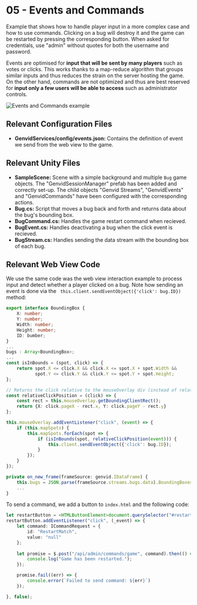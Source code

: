 # 05 - Events and Commands
Example that shows how to handle player input in a more complex case and how to use commands. Clicking on a bug will destroy it and the game can be restarted by pressing the corresponding button. When asked for credentials, use "admin" without quotes for both the username and password.

Events are optimised for **input that will be sent by many players** such as votes or clicks. This works thanks to a map-reduce algorithm that groups similar inputs and thus reduces the strain on the server hosting the game. On the other hand, commands are not optimized and thus are best reserved for **input only a few users will be able to access** such as administrator controls.

![Events and Commands example](../img/05.gif)

## Relevant Configuration Files
* **GenvidServices/config/events.json:** Contains the definition of event we send from the web view to the game.

## Relevant Unity Files
* **SampleScene:** Scene with a simple background and multiple `Bug` game objects. The "GenvidSessionManager" prefab has  been added and correctly set-up. The child objects "Genvid Streams", "GenvidEvents" and "GenvidCommands" have been configured with the corresponding actions.
* **Bug.cs:** Script that moves a bug back and forth and returns data about the bug's bounding box.
* **BugCommand.cs:** Handles the game restart command when recieved.
* **BugEvent.cs:** Handles deactivating a bug when the click event is recieved.
* **BugStream.cs:** Handles sending the data stream with the bounding box of each bug.

## Relevant Web View Code
We use the same code was the web view interaction example to process input and detect whether a player clicked on a bug. Note how sending an event is done via the ` this.client.sendEventObject({'click': bug.ID})` method:
```typescript
export interface BoundingBox {
    X: number;
    Y: number;
    Width: number;
    Height: number;
    ID: bumber;
}
...
bugs : Array<BoundingBox>;
...
const isInBounds = (spot, click) => {
    return spot.X <= click.X && click.X <= spot.X + spot.Width &&
           spot.Y <= click.Y && click.Y <= spot.Y + spot.Height;
};

// Returns the click relative to the mouseOverlay div (instead of relative to the entire DOM).
const relativeClickPosition = (click) => {
    const rect = this.mouseOverlay.getBoundingClientRect();
    return {X: click.pageX - rect.x, Y: click.pageY - rect.y}
};

this.mouseOverlay.addEventListener("click", (event) => { 
    if (this.mapSpots) {
        this.mapSpots.forEach(spot => {
            if (isInBounds(spot, relativeClickPosition(event))) {
                this.client.sendEventObject({'click': bug.ID});
            }
        });
    }
});

private on_new_frame(frameSource: genvid.IDataFrame) {
    this.bugs = JSON.parse(frameSource.streams.bugs.data).BoundingBoxes;
    ...
}
```
To send a command, we add a button to `index.html` and the following code:
```typescript
let restartButton = <HTMLButtonElement>document.querySelector("#restart_game_button");
restartButton.addEventListener("click", (_event) => { 
    let command: ICommandRequest = {
        id: "RestartMatch",
        value: "null"
    }; 
    
    let promise = $.post("/api/admin/commands/game", command).then(() => {
        console.log("Game has been restarted.");
    });

    promise.fail((err) => {
        console.error(`Failed to send command: ${err}`)
    });

}, false);
```            